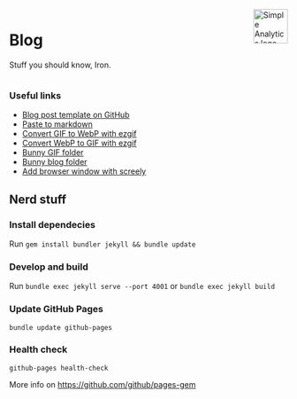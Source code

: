 <a href="https://simpleanalytics.com/?ref=github.com/simpleanalytics/blog">
  <img src="https://assets.simpleanalytics.com/images/logos/logo-github-readme.png" alt="Simple Analytics logo" align="right" height="62" />
</a>

# Blog

Stuff you should know, Iron.

<a href="https://assets.simpleanalytics.com/videos/instructions/blog-post-explain-how-to.mp4">
  <img src="https://user-images.githubusercontent.com/1079135/162768705-4f9ad547-c528-4a67-8b48-45d8ef921ddf.png" alt="" />
</a>

### Useful links

- [Blog post template on GitHub](https://github.com/simpleanalytics/blog/blob/master/_posts/empty-post.md)
- [Paste to markdown](https://euangoddard.github.io/clipboard2markdown/)
- [Convert GIF to WebP with ezgif](https://ezgif.com/gif-to-webp)
- [Convert WebP to GIF with ezgif](https://ezgif.com/webp-to-gif)
- [Bunny GIF folder](https://panel.bunny.net/storagezones/edit/26541/#/sa-assets/gifs/)
- [Bunny blog folder](https://panel.bunny.net/storagezones/edit/26541/#/sa-assets/blog/)
- [Add browser window with screely](https://www.screely.com/editor)

## Nerd stuff

### Install dependecies

Run `gem install bundler jekyll && bundle update`

### Develop and build

Run `bundle exec jekyll serve --port 4001` or `bundle exec jekyll build`

### Update GitHub Pages

```
bundle update github-pages
```

### Health check

```
github-pages health-check
```

More info on https://github.com/github/pages-gem
